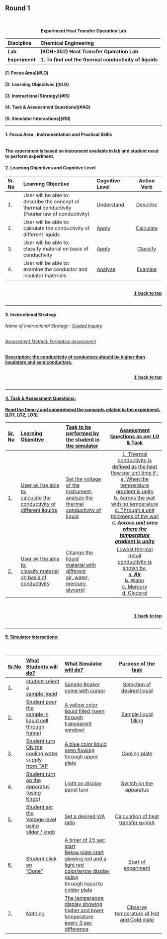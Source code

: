 ## Round 1
<p align="center">
<br>
<br>
<b> Experiment Heat Transfer Operation Lab  <a name="top"></a> <br>
</p>

<b>Discipline | <b>Chemical Engineering
:--|:--|
<b> Lab | <b> (KCH-352) Heat Transfer Operation Lab
<b> Experiment|     <b> 1. To find out the thermal conductivity of liquids


<h4> [1. Focus Area](#LO)
<h4> [2. Learning Objectives ](#LO)
<h4> [3. Instructional Strategy](#IS)
<h4> [4. Task & Assessment Questions](#AQ)
<h4> [5. Simulator Interactions](#SI)
<hr>

<a name="LO"></a>
#### 1. Focus Area : Instrumentation and Practical Skills
<br>The experiment is based on instrument available in lab and student need to perform experiment.

#### 2. Learning Objectives and Cognitive Level


Sr. No |	Learning Objective	| Cognitive Level | Action Verb
:--|:--|:--|:-:
1.| User will be able to: <br>describe the concept of thermal conductivity <br>(Fourier law of conductivity) | [Understand](http://vlabs.iitb.ac.in/vlabs-dev/document.php) | [Describe](http://vlabs.iitb.ac.in/vlabs-dev/document.php)
2.| User will be able to: <br>calculate the conductivity of different liquids<br>| [Apply](http://vlabs.iitb.ac.in/vlabs-dev/document.php) | [Calculate](http://vlabs.iitb.ac.in/vlabs-dev/document.php)
3.| User will be able to: <br>classify material on basis of conductivity<br> | [Apply](http://vlabs.iitb.ac.in/vlabs-dev/document.php) | [Classify](http://vlabs.iitb.ac.in/vlabs-dev/document.php)
4.| User will be able to: <br>examine the conductor and insulator materials<br> | [Analyze](http://vlabs.iitb.ac.in/vlabs-dev/document.php) | [Examine](http://vlabs.iitb.ac.in/vlabs-dev/document.php)


<br/>
<div align="right">
    <b><a href="#top">↥ back to top</a></b>
</div>
<br/>
<hr>

<a name="IS"></a>
#### 3. Instructional Strategy
###### Name of Instructional Strategy  :    <u>  Guided Inquiry
###### Assessment Method: Formative assessment

<u> <b>Description: </b> the conductivity of conductors should be higher than insulators and semiconductors. </u>
<br>
<br/>
<div align="right">
    <b><a href="#top">↥ back to top</a></b>
</div>
<br/>
<hr>

<a name="AQ"></a>
#### 4. Task & Assessment Questions:

Read the theory and comprehend the concepts related to the experiment. [LO1, LO2, LO3]
<br>

Sr. No |	Learning Objective	| Task to be performed by <br> the student  in the simulator | Assessment Questions as per LO & Task
:--|:--|:--|:-:
1.| User will be able to: <br> calculate the conductivity of different liquids | Set the voltage of the instrument, <br>analyze the thermal conductivity of liquid| 1. Thermal conductivity is defined as the heat flow per unit time if :<br>a. When the temperature gradient is unity<br>b. Across the wall with no temperature<br>c. Through a unit thickness of the wall<br>d. <strong><em>Across unit area where the temperature gradient is unity</em></strong><br>
2.| User will be able to:<br> classify material on basis of conductivity |Change the liquid  <br> material with different <br>air, water, mercury,<br>glycerol|Lowest thermal detail<br>conductivity is shown by: <br>a.<strong><em> Air</em></strong><br>b. Water <br>c. Mercury<br>d. Glycerol <br>


 <br>
<br/>
<div align="right">
    <b><a href="#top">↥ back to top</a></b>
</div>
<br/>
<hr>

<a name="SI"></a>

#### 5. Simulator Interactions:
<br>

Sr.No | What Students will do? |	What Simulator will do?	| Purpose of the task
:--|:--|:--|:--:
1.| student select a <br> sample liquid| Sample Beaker come with cursor  |Selection of desired liquid
2.| Student pour the  <br> sample in liquid cell  <br> through funnel  |A yellow color liquid filled (seen  <br>through transparent window)  |Sample liquid filling
3.| Student turn ON the <br> cooling water supply <br>from TAP | A blue color liquid seen flowing  <br> through upper plate  |Cooling plate
4.|Student turn on the  <br> apparatus (using <br>Knob) | Light on display panel turn | Switch on the apparatus
5.|Student set the <br> Voltage level using <br>slider / knob | Set a desired V/A ratio| Calculation of heat transfer q=VxA
6.|Student click on <br> “Done” | A timer of 15 sec start <br>Below plate start glowing red and a <br>light red color/arrow display going <br>through liquid to colder plate | Start of experiment
7.|Nothing   | The temperature display showing <br>higher and lower temperature <br>every 3 sec difference | Observe <br>temperature of Hot <br>and Cold plate

